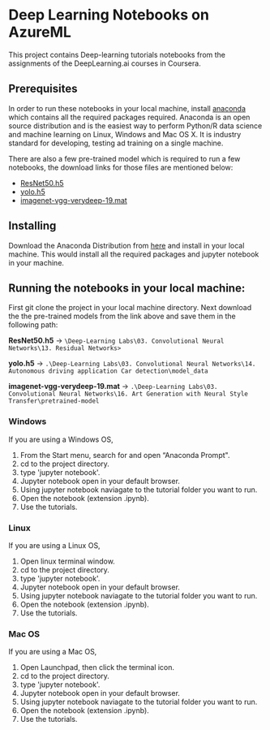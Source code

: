 # Deep Learning Notebooks on AzureML

This project contains Deep-learning tutorials notebooks from the assignments of the DeepLearning.ai courses in Coursera.

## Prerequisites

In order to run these notebooks in your local machine, install [anaconda](https://www.anaconda.com/distribution/) which contains all the required packages required.
Anaconda is an open source distribution and is the easiest way to perform Python/R data science and machine learning on Linux, Windows and Mac OS X. It is industry standard for developing, testing ad training on a single machine.

There are also a few pre-trained model which is required to run a few notebooks, the download links for those files are mentioned below:
* [ResNet50.h5](https://thirdeyebigdata-my.sharepoint.com/:u:/g/personal/djdas_onthirdeye_com/EYfA1jaIu5xPsTQzj_0CWBkBCAQH9_R-ssAL9SnAnzB0UQ?e=K33vZO)
* [yolo.h5](https://thirdeyebigdata-my.sharepoint.com/:u:/g/personal/djdas_onthirdeye_com/EbS4VgLf-HtPmi_91Qf_Z4sB7LMq85uzHKzcaQEEEvCG5w?e=CGkQf5)
* [imagenet-vgg-verydeep-19.mat](https://thirdeyebigdata-my.sharepoint.com/:u:/g/personal/djdas_onthirdeye_com/EXcs66kOWtpFllRDQtT0WdYBS11x5dlt_5_LWoA_QUNWSw?e=YCsHRU)

## Installing

Download the Anaconda Distribution from [here](https://www.anaconda.com/distribution/) and install in your local machine. This would install all the required packages and jupyter notebook in your machine.

## Running the notebooks in your local machine:

First git clone the project in your local machine directory.
Next download the the pre-trained models from the link above and save them in the following path:

**ResNet50.h5** -> ```\Deep-Learning Labs\03. Convolutional Neural Networks\13. Residual Networks>```

**yolo.h5** -> ```.\Deep-Learning Labs\03. Convolutional Neural Networks\14. Autonomous driving application Car detection\model_data```

**imagenet-vgg-verydeep-19.mat** -> 
```.\Deep-Learning Labs\03. Convolutional Neural Networks\16. Art Generation with Neural Style Transfer\pretrained-model```

### Windows

If you are using a Windows OS, 
1. From the Start menu, search for and open “Anaconda Prompt".
2. cd to the project directory.
3. type 'jupyter notebook'.
4. Jupyter notebook open in your default browser.
5. Using jupyter notebook naviagate to the tutorial folder you want to run.
6. Open the notebook (extension .ipynb).
7. Use the tutorials.

### Linux

If you are using a Linux OS, 
1. Open linux terminal window.
2. cd to the project directory.
3. type 'jupyter notebook'.
4. Jupyter notebook open in your default browser.
5. Using jupyter notebook naviagate to the tutorial folder you want to run.
6. Open the notebook (extension .ipynb).
7. Use the tutorials.

### Mac OS

If you are using a Mac OS, 
1. Open Launchpad, then click the terminal icon.
2. cd to the project directory.
3. type 'jupyter notebook'.
4. Jupyter notebook open in your default browser.
5. Using jupyter notebook naviagate to the tutorial folder you want to run.
6. Open the notebook (extension .ipynb).
7. Use the tutorials.
